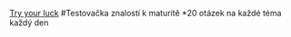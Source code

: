 [Try your luck](https://pablomikes.github.io/Maturita_Quiz/)
#Testovačka znalostí k maturitě
*20 otázek na každé téma každý den
